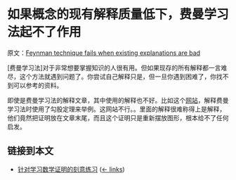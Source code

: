 # 如果概念的现有解释质量低下，费曼学习法起不了作用

原文：[Feynman technique fails when existing explanations are bad](https://wiki.issarice.com/wiki/Feynman_technique_fails_when_existing_explanations_are_bad)

[费曼学习法]对于非常想要掌握知识的人很有用。但如果现存的所有解释都一言难尽，这个方法就遇到问题了。你尝试自己解释只是，但一旦你遇到困难了，你找不到可以参考的资料。

即使是费曼学习法的解释文章，其中使用的解释也不好。比如这个[网站](https://collegeinfogeek.com/feynman-technique/)，解释费曼学习法时使用了勾股定理来举例。这网站不行。。里面的解释很难称得上是解释，他们竟然把证明放在文章末尾，而且这个证明只是重新摆放图形，根本给不了任何启发。

## 链接到本文

* [针对学习数学证明的刻意练习](https://wiki.issarice.com/wiki/Deliberate_practice_for_learning_proof-based_math) ‎ ([← links](https://wiki.issarice.com/index.php?title=Special:WhatLinksHere&target=Deliberate+practice+for+learning+proof-based+math))